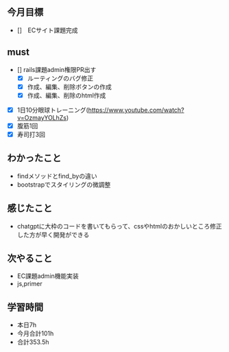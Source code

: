 ## 今月目標
- []　ECサイト課題完成 




## must
- [] rails課題admin権限PR出す
  - [x] ルーティングのバグ修正
  - [x] 作成、編集、削除ボタンの作成
  - [x] 作成、編集、削除のhtml作成
  
- [x] 1日10分眼球トレーニング(https://www.youtube.com/watch?v=OzmayYOLhZs)
- [x] 腹筋1回
- [x] 寿司打3回

## わかったこと
- findメソッドとfind_byの違い
- bootstrapでスタイリングの微調整


## 感じたこと
- chatgptに大枠のコードを書いてもらって、cssやhtmlのおかしいところ修正した方が早く開発ができる
  


  

## 次やること
  - EC課題admin機能実装
  - js,primer

  

 

## 学習時間
  - 本日7h
  - 今月合計101h
  - 合計353.5h
